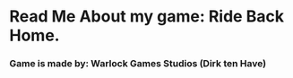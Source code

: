 # Read Me About my game: Ride Back Home.

### Game is made by: Warlock Games Studios (Dirk ten Have)
